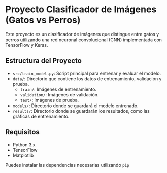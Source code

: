 # Proyecto Clasificador de Imágenes (Gatos vs Perros)

Este proyecto es un clasificador de imágenes que distingue entre gatos y perros utilizando una red neuronal convolucional (CNN) implementada con TensorFlow y Keras.

## Estructura del Proyecto

- `src/train_model.py`: Script principal para entrenar y evaluar el modelo.
- `data/`: Directorio que contiene los datos de entrenamiento, validación y prueba.
    - `train/`: Imágenes de entrenamiento.
    - `validation/`: Imágenes de validación.
    - `test/`: Imágenes de prueba.
- `models/`: Directorio donde se guardará el modelo entrenado.
- `results/`: Directorio donde se guardarán los resultados, como las gráficas de entrenamiento.

## Requisitos

- Python 3.x
- TensorFlow
- Matplotlib

Puedes instalar las dependencias necesarias utilizando `pip`

